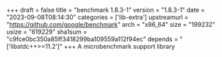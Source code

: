 +++
draft = false
title = "benchmark 1.8.3-1"
version = "1.8.3-1"
date = "2023-09-08T08:14:30"
categories = ['lib-extra']
upstreamurl = "https://github.com/google/benchmark"
arch = "x86_64"
size = "199232"
usize = "619229"
sha1sum = "c9fce0bc350a85ff3418299ba109559a112f94ec"
depends = "['libstdc++>=11.2']"
+++
A microbenchmark support library